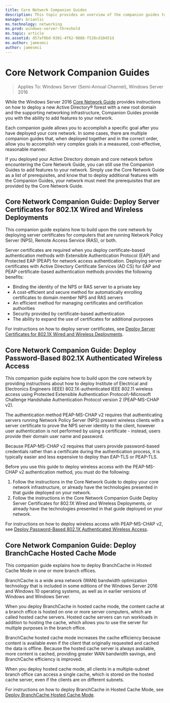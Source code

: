 ```yaml
---
title: Core Network Companion Guides
description: This topic provides an overview of the companion guides to the Windows Server 2016 Core Network Guide
manager: brianlic
ms.technology: networking
ms.prod: windows-server-threshold
ms.topic: article
ms.assetid: d57af0bd-9301-4f62-9888-f528cd10451d
ms.author: jamesmci
author: jamesmci
---
```


# Core Network Companion Guides

>Applies To: Windows Server (Semi-Annual Channel), Windows Server 2016

While the Windows Server 2016 [Core Network Guide](https://technet.microsoft.com/windows-server-docs/networking/core-network-guide/core-network-guide) provides instructions on how to deploy a new Active Directory&reg; forest with a new root domain and the supporting networking infrastructure, Companion Guides provide you with the ability to add features to your network.

Each companion guide allows you to accomplish a specific goal after you have deployed your core network. In some cases, there are multiple companion guides that, when deployed together and in the correct order, allow you to accomplish very complex goals in a measured, cost-effective, reasonable manner.

If you deployed your Active Directory domain and core network before encountering the Core Network Guide, you can still use the Companion Guides to add features to your network. Simply use the Core Network Guide as a list of prerequisites, and know that to deploy additional features with the Companion Guides, your network must meet the prerequisites that are provided by the Core Network Guide.

## Core Network Companion Guide: Deploy Server Certificates for 802.1X Wired and Wireless Deployments 

This companion guide explains how to build upon the core network by deploying server certificates for computers that are running Network Policy Server \(NPS\), Remote Access Service \(RAS\), or both.

Server certificates are required when you deploy certificate-based authentication methods with Extensible Authentication Protocol \(EAP\) and Protected EAP \(PEAP\) for network access authentication. Deploying server certificates with Active Directory Certificate Services \(AD CS\) for EAP and PEAP certificate-based authentication methods provides the following benefits:

- Binding the identity of the NPS or RAS server to a private key
- A cost-efficient and secure method for automatically enrolling certificates to domain member NPS and RAS servers
- An efficient method for managing certificates and certification authorities
- Security provided by certificate-based authentication
- The ability to expand the use of certificates for additional purposes
  
For instructions on how to deploy server certificates, see [Deploy Server Certificates for 802.1X Wired and Wireless Deployments](server-certs/Deploy-Server-Certificates-for-802.1X-Wired-and-Wireless-Deployments.md).  
## Core Network Companion Guide: Deploy Password-Based 802.1X Authenticated Wireless Access

This companion guide explains how to build upon the core network by providing instructions about how to deploy Institute of Electrical and Electronics Engineers \(IEEE\) 802.1X\-authenticated IEEE 802.11 wireless access using Protected Extensible Authentication Protocol\–Microsoft Challenge Handshake Authentication Protocol version 2 \(PEAP\-MS\-CHAP v2\).

The authentication method PEAP\-MS\-CHAP v2 requires that authenticating servers running Network Policy Server \(NPS\) present wireless clients with a server certificate to prove the NPS server identity to the client, however user authentication is not performed by using a certificate - instead, users provide their domain user name and password.

Because PEAP\-MS\-CHAP v2 requires that users provide password-based credentials rather than a certificate during the authentication process, it is typically easier and less expensive to deploy than EAP\-TLS or PEAP\-TLS.

Before you use this guide to deploy wireless access with the PEAP\-MS\-CHAP v2 authentication method, you must do the following:

1. Follow the instructions in the Core Network Guide to deploy your core network infrastructure, or already have the technologies presented in that guide deployed on your network.
2. Follow the instructions in the Core Network Companion Guide Deploy Server Certificates for 802.1X Wired and Wireless Deployments, or already have the technologies presented in that guide deployed on your network.

For instructions on how to deploy wireless access with PEAP\-MS\-CHAP v2, see [Deploy Password-Based 802.1X Authenticated Wireless Access](wireless/a-deploy-8021X-wireless-access.md).

## Core Network Companion Guide: Deploy BranchCache Hosted Cache Mode

This companion guide explains how to deploy BranchCache in Hosted Cache Mode in one or more branch offices.

BranchCache is a wide area network (WAN) bandwidth optimization technology that is included in some editions of the Windows Server 2016 and Windows 10 operating systems, as well as in earlier versions of Windows and Windows Server.

When you deploy BranchCache in hosted cache mode, the content cache at a branch office is hosted on one or more server computers, which are called hosted cache servers. Hosted cache servers can run workloads in addition to hosting the cache, which allows you to use the server for multiple purposes in the branch office.

BranchCache hosted cache mode increases the cache efficiency because content is available even if the client that originally requested and cached the data is offline. Because the hosted cache server is always available, more content is cached, providing greater WAN bandwidth savings, and BranchCache efficiency is improved.

When you deploy hosted cache mode, all clients in a multiple-subnet branch office can access a single cache, which is stored on the hosted cache server, even if the clients are on different subnets.

For instructions on how to deploy BranchCache in Hosted Cache Mode, see [Deploy BranchCache Hosted Cache Mode](bc-hcm/1-Deploy-Bc-Hcm.md).
